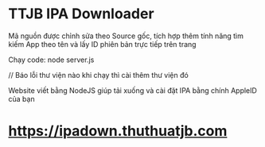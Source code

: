 # TTJB IPA Downloader

Mã nguồn được chỉnh sửa theo Source gốc, tích hợp thêm tính năng tìm kiếm App theo tên và lấy ID phiên bản trực tiếp trên trang

Chạy code: node server.js

// Báo lỗi thư viện nào khi chạy thì cài thêm thư viện đó

Website viết bằng NodeJS giúp tải xuống và cài đặt IPA bằng chính AppleID của bạn
# https://ipadown.thuthuatjb.com
